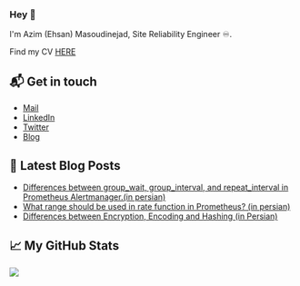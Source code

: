 ### Hey 👋
I'm Azim (Ehsan) Masoudinejad, Site Reliability Engineer ♾️.

Find my CV [HERE](https://docs.google.com/document/d/1nJ1Hhe-_n5nZlRipjQ-alQYvqMMstfGQ/edit?usp=sharing&ouid=112188003209278400158&rtpof=true&sd=true)

## 📬 Get in touch

- [Mail](mailto:azimmasoudi@gmail.com)
- [LinkedIn](https://www.linkedin.com/in/azim-masoudi/)
- [Twitter](https://twitter.com/ehsanmsd)
- [Blog](https://virgool.io/@ehsanmasoudi)

## 📕 Latest Blog Posts

<!-- BLOG-POST-LIST:START -->
- [Differences between group_wait, group_interval, and repeat_interval in Prometheus Alertmanager.(in persian) ](https://virgool.io/@ehsanmasoudi/%D8%AA%D9%81%D8%A7%D9%88%D8%AA-%D8%A8%DB%8C%D9%86-groupinterval-groupwait-%D9%88-repeatinterval-%D8%AF%D8%B1-prometheus-alertmanager-q0xzjhwvl7bu)
- [What range should be used in rate function in Prometheus? (in persian) ](https://virgool.io/@ehsanmasoudi/%DA%86%D9%87-%D8%A8%D8%A7%D8%B2%D9%87-%D8%A7%DB%8C-%D8%A8%D8%A7%DB%8C%D8%AF-%D8%AF%D8%B1-%D8%AA%D8%A7%D8%A8%D8%B9-rate-%D8%AF%D8%B1-prometheus-%D8%A7%D8%B3%D8%AA%D9%81%D8%A7%D8%AF%D9%87-%D8%B4%D9%88%D8%AF-mn0xahntfn0q)
- [Differences between Encryption, Encoding and Hashing (in Persian)](https://virgool.io/@ehsanmasoudi/%D8%AA%D9%81%D8%A7%D9%88%D8%AA-%D8%A8%DB%8C%D9%86-encryption-%D9%88-encoding-%D9%88-hashing-hxrzqnmq8ypz)
<!-- BLOG-POST-LIST:END -->

## &#x1f4c8; My GitHub Stats

<a href="https://github.com/ehsanmsd/ehsanmsd">
  <img align="center" src="https://github-readme-stats.vercel.app/api/top-langs/?username=ehsanmsd&hide=java,html&title_color=000000&text_color=000000" />
</a>

